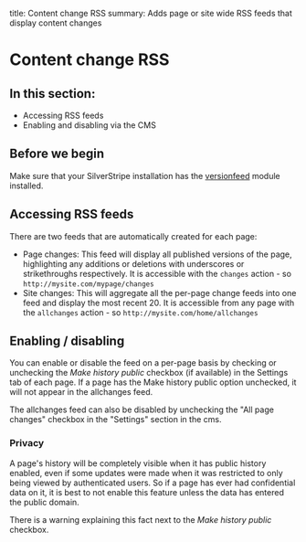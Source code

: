 title: Content change RSS
summary: Adds page or site wide RSS feeds that display content changes

# Content change RSS

## In this section:

* Accessing RSS feeds
* Enabling and disabling via the CMS

## Before we begin

Make sure that your SilverStripe installation has the [versionfeed](http://addons.silverstripe.org/add-ons/silverstripe/versionfeed) module installed.

## Accessing RSS feeds

There are two feeds that are automatically created for each page:

* Page changes: This feed will display all published versions of the page, highlighting any additions or deletions with underscores or strikethroughs respectively. It is accessible with the `changes` action - so `http://mysite.com/mypage/changes`
* Site changes: This will aggregate all the per-page change feeds into one feed and display the most recent 20. It is accessible from any page with the `allchanges` action - so `http://mysite.com/home/allchanges`

## Enabling / disabling

You can enable or disable the feed on a per-page basis by checking or unchecking the *Make history public* checkbox (if available) in the Settings tab of each page. If a page has the Make history public option unchecked, it will not appear in the allchanges feed.

The allchanges feed can also be disabled by unchecking the "All page changes" checkbox in the "Settings" section in the cms.

### Privacy

A page's history will be completely visible when it has public history enabled, even if some updates were made when it was restricted to only being viewed by authenticated users. So if a page has ever had confidential data on it, it is best to not enable this feature unless the data has entered the public domain.

There is a warning explaining this fact next to the *Make history public* checkbox.
